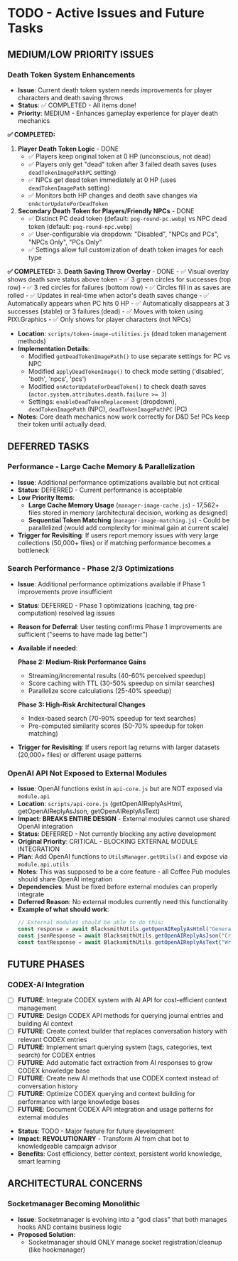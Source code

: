 # TODO - Active Issues and Future Tasks

## MEDIUM/LOW PRIORITY ISSUES

### Death Token System Enhancements
- **Issue**: Current death token system needs improvements for player characters and death saving throws
- **Status**: ✅ COMPLETED - All items done!
- **Priority**: MEDIUM - Enhances gameplay experience for player death mechanics

**✅ COMPLETED:**
  1. **Player Death Token Logic** - DONE
     - ✅ Players keep original token at 0 HP (unconscious, not dead)
     - ✅ Players only get "dead" token after 3 failed death saves (uses `deadTokenImagePathPC` setting)
     - ✅ NPCs get dead token immediately at 0 HP (uses `deadTokenImagePath` setting)
     - ✅ Monitors both HP changes and death save changes via `onActorUpdateForDeadToken`
  2. **Secondary Death Token for Players/Friendly NPCs** - DONE
     - ✅ Distinct PC dead token (default: `pog-round-pc.webp`) vs NPC dead token (default: `pog-round-npc.webp`)
     - ✅ User-configurable via dropdown: "Disabled", "NPCs and PCs", "NPCs Only", "PCs Only"
     - ✅ Settings allow full customization of death token images for each type

**✅ COMPLETED:**
  3. **Death Saving Throw Overlay** - DONE
     - ✅ Visual overlay shows death save status above token
     - ✅ 3 green circles for successes (top row)
     - ✅ 3 red circles for failures (bottom row)
     - ✅ Circles fill in as saves are rolled
     - ✅ Updates in real-time when actor's death saves change
     - ✅ Automatically appears when PC hits 0 HP
     - ✅ Automatically disappears at 3 successes (stable) or 3 failures (dead)
     - ✅ Moves with token using PIXI.Graphics
     - ✅ Only shows for player characters (not NPCs)
     
- **Location**: `scripts/token-image-utilities.js` (dead token management methods)
- **Implementation Details**:
  - Modified `getDeadTokenImagePath()` to use separate settings for PC vs NPC
  - Modified `applyDeadTokenImage()` to check mode setting ('disabled', 'both', 'npcs', 'pcs')
  - Modified `onActorUpdateForDeadToken()` to check death saves (`actor.system.attributes.death.failure >= 3`)
  - Settings: `enableDeadTokenReplacement` (dropdown), `deadTokenImagePath` (NPC), `deadTokenImagePathPC` (PC)
- **Notes**: Core death mechanics now work correctly for D&D 5e! PCs keep their token until actually dead.

## DEFERRED TASKS

### Performance - Large Cache Memory & Parallelization
- **Issue**: Additional performance optimizations available but not critical
- **Status**: DEFERRED - Current performance is acceptable
- **Low Priority Items**:
  - **Large Cache Memory Usage** (`manager-image-cache.js`) - 17,562+ files stored in memory (architectural decision, working as designed)
  - **Sequential Token Matching** (`manager-image-matching.js`) - Could be parallelized (would add complexity for minimal gain at current scale)
- **Trigger for Revisiting**: If users report memory issues with very large collections (50,000+ files) or if matching performance becomes a bottleneck

### Search Performance - Phase 2/3 Optimizations
- **Issue**: Additional performance optimizations available if Phase 1 improvements prove insufficient
- **Status**: DEFERRED - Phase 1 optimizations (caching, tag pre-computation) resolved lag issues
- **Reason for Deferral**: User testing confirms Phase 1 improvements are sufficient ("seems to have made lag better")
- **Available if needed**:
  
  **Phase 2: Medium-Risk Performance Gains**
  - Streaming/incremental results (40-60% perceived speedup)
  - Score caching with TTL (30-50% speedup on similar searches)
  - Parallelize score calculations (25-40% speedup)
  
  **Phase 3: High-Risk Architectural Changes**
  - Index-based search (70-90% speedup for text searches)
  - Pre-computed similarity scores (50-70% speedup for token matching)

- **Trigger for Revisiting**: If users report lag returns with larger datasets (20,000+ files) or different usage patterns

### OpenAI API Not Exposed to External Modules
- **Issue**: OpenAI functions exist in `api-core.js` but are NOT exposed via `module.api`
- **Location**: `scripts/api-core.js` (getOpenAIReplyAsHtml, getOpenAIReplyAsJson, getOpenAIReplyAsText)
- **Impact**: **BREAKS ENTIRE DESIGN** - External modules cannot use shared OpenAI integration
- **Status**: DEFERRED - Not currently blocking any active development
- **Original Priority**: CRITICAL - BLOCKING EXTERNAL MODULE INTEGRATION
- **Plan**: Add OpenAI functions to `UtilsManager.getUtils()` and expose via `module.api.utils`
- **Notes**: This was supposed to be a core feature - all Coffee Pub modules should share OpenAI integration
- **Dependencies**: Must be fixed before external modules can properly integrate
- **Deferred Reason**: No external modules currently need this functionality
- **Example of what should work**:
  ```javascript
  // External modules should be able to do this:
  const response = await BlacksmithUtils.getOpenAIReplyAsHtml("Generate a monster description");
  const jsonResponse = await BlacksmithUtils.getOpenAIReplyAsJson("Create a loot table");
  const textResponse = await BlacksmithUtils.getOpenAIReplyAsText("Write a quest hook");
  ```

## FUTURE PHASES

### CODEX-AI Integration
- [ ] **FUTURE**: Integrate CODEX system with AI API for cost-efficient context management
- [ ] **FUTURE**: Design CODEX API methods for querying journal entries and building AI context
- [ ] **FUTURE**: Create context builder that replaces conversation history with relevant CODEX entries
- [ ] **FUTURE**: Implement smart querying system (tags, categories, text search) for CODEX entries
- [ ] **FUTURE**: Add automatic fact extraction from AI responses to grow CODEX knowledge base
- [ ] **FUTURE**: Create new AI methods that use CODEX context instead of conversation history
- [ ] **FUTURE**: Optimize CODEX querying and context building for performance with large knowledge bases
- [ ] **FUTURE**: Document CODEX API integration and usage patterns for external modules
- **Status**: TODO - Major feature for future development
- **Impact**: **REVOLUTIONARY** - Transform AI from chat bot to knowledgeable campaign advisor
- **Benefits**: Cost efficiency, better context, persistent world knowledge, smart learning

## ARCHITECTURAL CONCERNS

### Socketmanager Becoming Monolithic
- **Issue**: Socketmanager is evolving into a "god class" that both manages hooks AND contains business logic
- **Proposed Solution**:
  - Socketmanager should ONLY manage socket registration/cleanup (like hookmanager)
